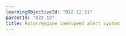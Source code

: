```yaml
---
learningObjectiveId: "022.12.11"
parentId: "022.12"
title: Rotor/engine overspeed alert system
---
```

